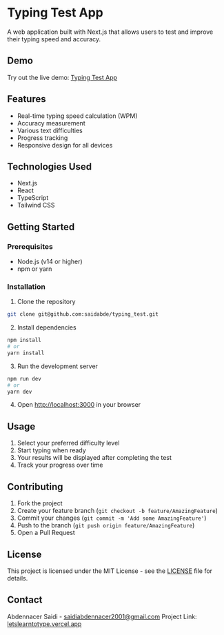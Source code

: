 # Typing Test App

A web application built with Next.js that allows users to test and improve their typing speed and accuracy.

## Demo

Try out the live demo: [Typing Test App](https://letslearntotype.vercel.app/)

## Features

- Real-time typing speed calculation (WPM)
- Accuracy measurement
- Various text difficulties
- Progress tracking
- Responsive design for all devices

## Technologies Used

- Next.js
- React
- TypeScript
- Tailwind CSS

## Getting Started

### Prerequisites

- Node.js (v14 or higher)
- npm or yarn

### Installation

1. Clone the repository
```bash
git clone git@github.com:saidabde/typing_test.git
```

2. Install dependencies
```bash
npm install
# or
yarn install
```

3. Run the development server
```bash
npm run dev
# or
yarn dev
```

4. Open [http://localhost:3000](http://localhost:3000) in your browser

## Usage

1. Select your preferred difficulty level
2. Start typing when ready
3. Your results will be displayed after completing the test
4. Track your progress over time

## Contributing

1. Fork the project
2. Create your feature branch (`git checkout -b feature/AmazingFeature`)
3. Commit your changes (`git commit -m 'Add some AmazingFeature'`)
4. Push to the branch (`git push origin feature/AmazingFeature`)
5. Open a Pull Request

## License

This project is licensed under the MIT License - see the [LICENSE](LICENSE) file for details.

## Contact

Abdennacer Saidi - saidiabdennacer2001@gmail.com
Project Link: [letslearntotype.vercel.app](https://letslearntotype.vercel.app/)
